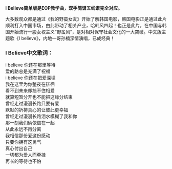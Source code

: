 

**I Believe简单版是EOP教学曲，双手简谱五线谱完全对应。**

大多数观众都是通过《我的野蛮女友》开始了解韩国电影，韩国电影正是通过此片顺利打入中国市场，由此带动了相关产业，哈韩风四起！也正是此片，在中国与韩国开始流行一股女权主义“野蛮风”，是对相对保守社会文化的一大突破。中文版主题歌《I
believe》，内地一哥孙楠深情演唱，已成经典！

### I Believe中文歌词：

i believe 你还在那里等待  
爱的路总是充满了祝福  
i believe 你还在把爱深埋  
我在这里为你整夜在徘徊  
看不到未来却挡不住相爱  
就算短暂分开也不能把这缘分结束  
曾经走过漫漫长路只要有爱  
默默的祈祷真心的让彼此更幸福  
曾经走过漫漫长路泪水模糊了我和你  
那一刻我们俩依偎在一起  
从此永远不再分离  
我相信那份爱这份感动  
只要你拥有这勇气  
真心付出自己  
一切都为爱人而牵挂  
再长的等待也不怕

